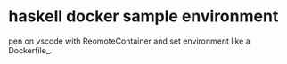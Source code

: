 # haskell docker sample environment

pen on vscode with ReomoteContainer
and set environment like a Dockerfile_.

